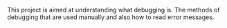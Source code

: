 This project is aimed at understanding what debugging is. 
The methods of debugging that are used manually and  also how to read error messages.
